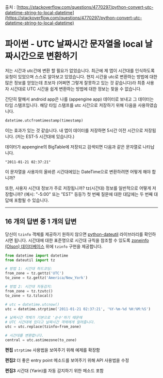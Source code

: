 출처 : [https://stackoverflow.com/questions/4770297/python-convert-utc-datetime-string-to-local-datetime](https://stackoverflow.com/questions/4770297/python-convert-utc-datetime-string-to-local-datetime)

# 파이썬 - UTC 날짜시간 문자열을 local 날짜시간으로 변환하기

저는 시간과 utc간에 변환 할 필요가 없었습니다. 최근에 제 앱이 시간대를 인식하도록 요청이 있었으며 스스로 알아보고 있었습니다. 현지 시간을 utc로 변환하는 방법에 대한 많은 정보를 얻었는데 초보자 (어쩌면 그렇게 잘못하고 있는 것 같습니다)라 최종 사용자 시간대로 UTC 시간을 쉽게 변환하는 방법에 대한 정보는 찾을 수 없습니다.

간단히 말해서 android app은 나를 (appengine app) 데이터로 보내고 그 데이터는 타임 스탬프입니다. 해당 타임 스탬프를 utc 시간으로 저장하기 위해 다음을 사용하였습니다.

```python
datetime.utcfromtimestamp(timestamp)
```

이는 효과가 있는 것 같습니다. 내 앱이 데이터를 저장하면 5시간 이전 시간으로 저장됩니다. (저는 EST-5 시간대에 있습니다.)

데이터가 appengine의 BigTable에 저장되고 검색되면 다음과 같은 문자열로 나타납니다.

```
"2011-01-21 02:37:21"
```

이 문자열을 사용자의 올바른 시간대에있는 DateTime으로 변환하려면 어떻게 해야 합니까?

또한, 사용자 시간대 정보가 주로 저장됩니까? tz(시간대) 정보를 일반적으로 어떻게 저장합니까? (예시: "-5:00" 또는 "EST" 등등?) 첫 번째 질문에 대한 대답에는 두 번째 대답에 포함될 수 있습니다.

---

## 16 개의 답변 중 1 개의 답변

당신이 `tzinfo` 객체를 제공하기 원하지 않으면 [python-dateutil](http://niemeyer.net/python-dateutil) 라이브러리를 확인하시면 됩니다. 시간대에 대한 표준명으로 시간대 규칙을 참조할 수 있도록 [zoneinfo (Olson) 데이터베이스](https://en.wikipedia.org/wiki/Tz_database) 위에 `tzinfo` 구현을 제공합니다.

```python
from datetime import datetime
from dateutil import tz

# 방법 1: 시간대 하드코딩:
from_zone = tz.gettz('UTC')
to_zone = tz.gettz('America/New_York')

# 방법 2: 시간대 자동감지:
from_zone = tz.tzutc()
to_zone = tz.tzlocal()

# utc = datetime.utcnow()
utc = datetime.strptime('2011-01-21 02:37:21', '%Y-%m-%d %H:%M:%S')

# 날짜시간 객체가 기본으로 '순수'하기 때문에  
# UTC 시간대에 있다고 날짜시간 객체에게 알려줍니다.
utc = utc.replace(tzinfo=from_zone)

# 시간대를 변환합니다.
central = utc.astimezone(to_zone)
```

**편집** `strptime` 사용법을 보여주기 위해 예제를 확장함

**편집2** 더 좋은 entry point 메소드를 보여주기 위해 API 사용법을 수정

**편집3** 시간대 (Yarin)를 자동 감지하기 위한 메소드 포함
